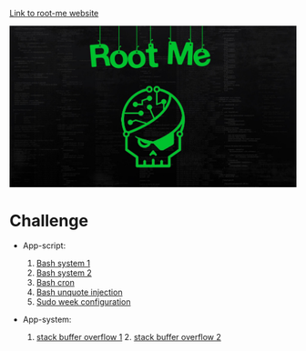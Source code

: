 [Link to root-me website](root-me.org)

![image](root-me.jpg)

# Challenge

- App-script:
	1. [Bash system 1](https://github.com/MinhHiepPHAM/Root-me_solution/blob/master/challenge/App-script/Bash_system1.c)
	2. [Bash system 2](https://github.com/MinhHiepPHAM/Root-me_solution/blob/master/challenge/App-script/Bash_system2.c)
	3. [Bash cron](https://github.com/MinhHiepPHAM/Root-me_solution/blob/master/challenge/App-script/bash_cron.c)
	4. [Bash unquote injection](https://github.com/MinhHiepPHAM/Root-me_solution/blob/master/challenge/App-script/bash_unquote_injection.c)
	5. [Sudo week configuration](https://github.com/MinhHiepPHAM/Root-me_solution/blob/master/challenge/App-script/sudo_week_configuration.c)

- App-system:
	1. [stack buffer overflow 1](https://github.com/MinhHiepPHAM/Root-me_solution/blob/master/challenge/App-system/stack_buffer_overflow_1.c)
        2. [stack buffer overflow 2](https://github.com/MinhHiepPHAM/Root-me_solution/blob/master/challenge/App-system/stack_buffer_overflow_2.c)



